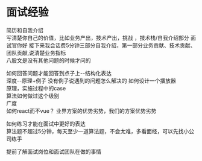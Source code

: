 # 面试经验  
  
简历和自我介绍  
写清楚你自己的价值，比如业务产出，技术产出，挑战 ，技术栈/自我介绍部分 面试官你好 接下来我会话费5分钟三部分自我介绍，第一部分业务贡献、技术贡献、团队贡献,说清楚业务指标  
八股文是没有其他问题的时候才问的  

如何回答问题才能回答到点子上--结构化表达  
深度--原理+例子 没有例子说遇到的问题怎么解决的
如何设计一个播放器  
原理，实施过程中的case  
算法如何做过这个级别  
广度  
如何react而不vue？
业界方案的优势劣势，我们的方案优势劣势  

如何练习才能在面试中更好的表达  
算法题不超过5分钟，每天至少一道算法题，不会太难，多看面经，可以先找小公司练手  

提前了解面试岗位和面试团队在做的事情
